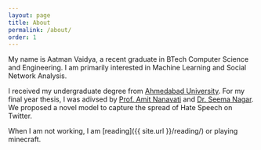 ```yaml
---
layout: page
title: About
permalink: /about/
order: 1
---
```


My name is Aatman Vaidya, a recent graduate in BTech Computer Science and Engineering. I am primarily interested in Machine Learning and Social Network Analysis. 

I received my undergraduate degree from [Ahmedabad University](https://ahduni.edu.in/). For my final year thesis, I was adivsed by [Prof. Amit Nanavati](https://ahduni.edu.in/academics/schools-centres/school-of-engineering-and-applied-science/people-1/amit-a-nanavati/) and [Dr. Seema Nagar](https://research.ibm.com/people/seema-nagar). We proposed a novel model to capture the spread of Hate Speech on Twitter.

When I am not working, I am [reading]({{ site.url }}/reading/) or playing minecraft. 